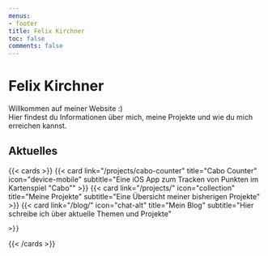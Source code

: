 ```yaml
---
menus:
- footer
title: Felix Kirchner
toc: false
comments: false
---
```

# Felix Kirchner
Willkommen auf meiner Website :)  
Hier findest du Informationen über mich, meine Projekte und wie du mich erreichen kannst.

## Aktuelles

{{< cards >}}
    {{< card 
        link="/projects/cabo-counter" 
        title="Cabo Counter"
        icon="device-mobile"
        subtitle="Eine iOS App zum Tracken von Punkten im Kartenspiel \"Cabo\"" 
    >}}
    {{< card 
        link="/projects/"
        icon="collection"
        title="Meine Projekte"
        subtitle="Eine Übersicht meiner bisherigen Projekte"
    >}}
    {{< card
    link="/blog/"
    icon="chat-alt"
    title="Mein Blog"
    subtitle="Hier schreibe ich über aktuelle Themen und Projekte"
    
    >}}
{{< /cards >}}